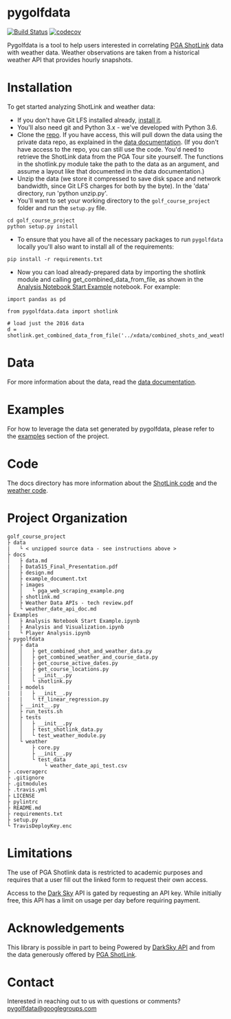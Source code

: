# pygolfdata
[![Build
Status](https://travis-ci.org/awfuldynne/golf_course_project.svg?branch=master)](https://travis-ci.org/awfuldynne/golf_course_project)
[![codecov](https://codecov.io/gh/awfuldynne/golf_course_project/branch/master/graph/badge.svg)](https://codecov.io/gh/awfuldynne/golf_course_project)

Pygolfdata is a tool to help users interested in correlating [PGA ShotLink](https://www.pgatour.com/stats/shotlinkintelligence/overview.html) data with weather data. Weather observations are taken from a historical weather API that provides hourly snapshots.

# Installation

To get started analyzing ShotLink and weather data:
- If you don't have Git LFS installed already, [install it](https://git-lfs.github.com). 
- You'll also need git and Python 3.x - we've developed with Python 3.6.
- Clone the [repo](https://github.com/awfuldynne/golf_course_project). If you have access, this will pull down the data using the private data repo, as explained in the [data documentation](docs/data.md). (If you don't have access to the repo, you can still use the code. You'd need to retrieve the ShotLink data from the PGA Tour site yourself. The functions in the shotlink.py module take the path to the data as an argument, and assume a layout like that documented in the data documentation.)
- Unzip the data (we store it compressed to save disk space and network bandwidth, since Git LFS charges for both by the byte). In the 'data' directory, run 'python unzip.py'.
- You'll want to set your working directory to the `golf_course_project` folder and run the `setup.py` file.
```
cd golf_course_project
python setup.py install
```
- To ensure that you have all of the necessary packages to run `pygolfdata` locally you'll also want to install all of the requirements:
```
pip install -r requirements.txt
```
- Now you can load already-prepared data by importing the shotlink module and calling get_combined_data_from_file, as shown in the [Analysis Notebook Start Example](https://github.com/awfuldynne/golf_course_project/blob/master/Examples/Analysis%20Notebook%20Start%20Example.ipynb) notebook. For example:
```
import pandas as pd

from pygolfdata.data import shotlink

# load just the 2016 data
d = shotlink.get_combined_data_from_file('../xdata/combined_shots_and_weather_2016_2016.csv')
```

# Data
For more information about the data, read the [data documentation](docs/data.md).

# Examples
For how to leverage the data set generated by pygolfdata, please refer to the [examples](https://github.com/awfuldynne/golf_course_project/tree/master/Examples) section of the project.

# Code
The docs directory has more information about the [ShotLink code](docs/shotlink.md) and the [weather code](docs/weather_date_api_doc.md). 

# Project Organization
```
golf_course_project
├ data
|   └ < unzipped source data - see instructions above >
├ docs
│   ├ data.md
|   ├ Data515_Final_Presentation.pdf
│   ├ design.md
│   ├ example_document.txt
│   ├ images
│   │   └ pga_web_scraping_example.png
│   ├ shotlink.md
│   ├ Weather Data APIs - tech review.pdf
│   └ weather_date_api_doc.md
├ Examples
│   ├ Analysis Notebook Start Example.ipynb
|   ├ Analysis and Visualization.ipynb
|   └ Player Analysis.ipynb
├ pygolfdata
│   ├ data
│   │   ├ get_combined_shot_and_weather_data.py
│   │   ├ get_combined_weather_and_course_data.py
│   │   ├ get_course_active_dates.py
|   |   ├ get_course_locations.py
│   │   ├ __init__.py
│   │   └ shotlink.py
|   ├ models
|   |   ├ __init__.py
|   |   └ tf_linear_regression.py
│   ├ __init__.py
│   ├ run_tests.sh
│   ├ tests
│   │   ├ __init__.py
│   │   ├ test_shotlink_data.py
│   │   └ test_weather_module.py
│   └ weather
│       ├ core.py
│       ├ __init__.py
│       └ test_data
│           └ weather_date_api_test.csv
├ .coveragerc
├ .gitignore
├ .gitmodules
├ .travis.yml
├ LICENSE
├ pylintrc
├ README.md
├ requirements.txt
├ setup.py
└ TravisDeployKey.enc
```
# Limitations
The use of PGA Shotlink data is restricted to academic purposes and requires that a user fill out the linked form to request their own access.

Access to the [Dark Sky](https://darksky.net/dev) API is gated by requesting an API key. While initially free, this API has a limit on usage per day before requiring payment.

# Acknowledgements
This library is possible in part to being Powered by [DarkSky API](https://darksky.net/poweredby/) and from the data generously offered by [PGA ShotLink](https://www.pgatour.com/stats/shotlinkintelligence/overview.html).

# Contact
Interested in reaching out to us with questions or comments? pygolfdata@googlegroups.com
